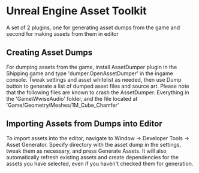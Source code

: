 # Unreal Engine Asset Toolkit
A set of 2 plugins, one for generating asset dumps from the game and second for making assets from them in editor

## Creating Asset Dumps
For dumping assets from the game, install AssetDumper plugin in the Shipping game and type 'dumper.OpenAssetDumper' in the ingame console. 
Tweak settings and asset whitelist as needed, then use Dump button to generate a list of dumped asset files and source art.
Please note that the following files are known to crash the AssetDumper. Everything in the 'Game\WwiseAudio' folder, and the file located at 'Game/Geometry/Meshes/1M_Cube_Chamfer'

## Importing Assets from Dumps into Editor
To import assets into the editor, navigate to Window -> Developer Tools -> Asset Generator.
Specify directory with the asset dump in the settings, tweak them as necessary, and press Generate Assets.
It will also automatically refresh existing assets and create dependencies for the assets you have selected, even if you haven't checked them for generation.

